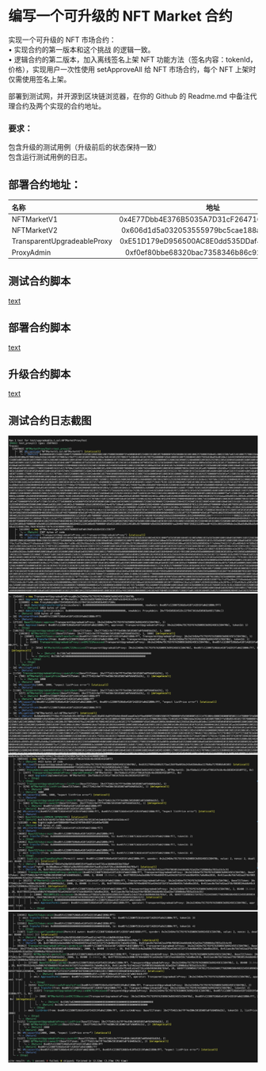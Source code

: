 <!-- #NFTMarketV1: 0xCB8b105f6035ffDb17f8c39C9C512F01CC1EadbF
#NFTMarketV2: 0xc58686540b9A1162f5F121a46a6C82feb5FF5c89
#NFTMarketProxy:0xea3F8298036296a29e8c0c0C8F34D81dBaFcD97A -->

# 编写一个可升级的 NFT Market 合约

实现⼀个可升级的 NFT 市场合约：<br>
• 实现合约的第⼀版本和这个挑战 的逻辑一致。<br>
• 逻辑合约的第⼆版本，加⼊离线签名上架 NFT 功能⽅法（签名内容：tokenId， 价格），实现⽤户⼀次性使用 setApproveAll 给 NFT 市场合约，每个 NFT 上架时仅需使⽤签名上架。<br>

部署到测试⽹，并开源到区块链浏览器，在你的 Github 的 Readme.md 中备注代理合约及两个实现的合约地址。<br>

### 要求：<br>
包含升级的测试用例（升级前后的状态保持一致）<br>
包含运行测试用例的日志。<br>


## 部署合约地址：<br>
| 名称 | 地址 |
| :--- | :---: |
| NFTMarketV1 | 0x4E77Dbb4E376B5035A7D31cF264716948Cd6E0C1 |
| NFTMarketV2 | 0x606d1d5a032053555979bc5cae188ab86E0b9430 |
| TransparentUpgradeableProxy | 0xE51D179eD956500AC8E0dd535DDaf48775aD7832 |
| ProxyAdmin | 0xf0ef80bbe68320bac7358346b86c9286f03fabc4 |

## 测试合约脚本
[text](test/upgradeable.t.sol)

## 部署合约脚本
[text](script/NFTMarketUpgradeV1.s.sol)

## 升级合约脚本
[text](script/NFTMarketUpgradeV2.s.sol)

## 测试合约日志截图 
![alt text](imgs/1.png)
![alt text](imgs/2.png)
![alt text](imgs/3.png)
![alt text](imgs/4.png)
